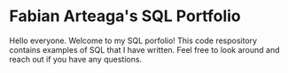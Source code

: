 # Fabian Arteaga's SQL Portfolio

Hello everyone. Welcome to my SQL porfolio! This code respository contains examples of SQL that I have written. Feel free to look around and reach out if you have any questions. 

